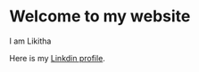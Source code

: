 # Welcome to my website

I am Likitha

Here is my [Linkdin profile](https://www.linkedin.com/in/bhimavarapu-likitha-b7a222202/).
